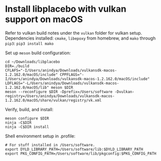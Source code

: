 # Install libplacebo with vulkan support on macOS
Refer to vulkan build notes under the `vulkan` folder for vulkan setup.
Dependencies installed: `cmake`, `libepoxy` from homebrew, and `mako` through `pip3`:
`pip3 install mako`

Set up `meson` build configuration:
```
cd ~/Downloads/libplacebo
DIR=./build
CFLAFS="-I/Users/anindya/Downloads/vulkansdk-macos-1.2.162.0/macOS/include" CPPFLAGS="-I/Users/anindya/Downloads/vulkansdk-macos-1.2.162.0/macOS/include" LDFLAGS="-L/Users/anindya/Downloads/vulkansdk-macos-1.2.162.0/macOS/lib" meson $DIR
meson --reconfigure $DIR -Dprefix=/Users/software -Dvulkan-registry=/Users/anindya/Downloads/vulkansdk-macos-1.2.162.0/macOS/share/vulkan/registry/vk.xml
```

Verify, build, and install:
```
meson configure $DIR
ninja -C$DIR
ninja -C$DIR install
```

Shell environment setup in .profile:
```
# For stuff installed in /Users/software.
export DYLD_LIBRARY_PATH=/Users/software/lib:$DYLD_LIBRARY_PATH
export PKG_CONFIG_PATH=/Users/software/lib/pkgconfig:$PKG_CONFIG_PATH
```

